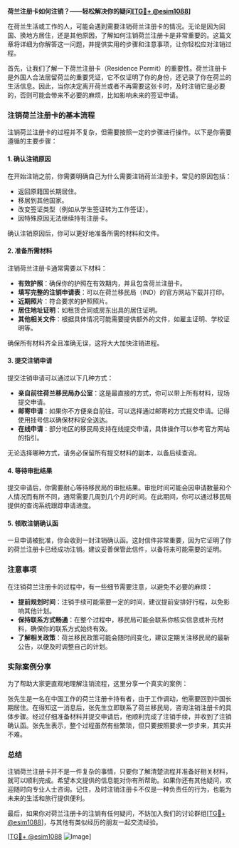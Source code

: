 **荷兰注册卡如何注销？——轻松解决你的疑问[[TG💪+ @esim1088](https://t.me/s/esim1088)]**

在荷兰生活或工作的人，可能会遇到需要注销荷兰注册卡的情况。无论是因为回国、换地方居住，还是其他原因，了解如何注销荷兰注册卡是非常重要的。这篇文章将详细为你解答这一问题，并提供实用的步骤和注意事项，让你轻松应对注销过程。

首先，让我们了解一下荷兰注册卡（Residence Permit）的重要性。荷兰注册卡是外国人合法居留荷兰的重要凭证，它不仅证明了你的身份，还记录了你在荷兰的生活信息。因此，当你决定离开荷兰或者不再需要这张卡时，及时注销它是必要的，否则可能会带来不必要的麻烦，比如影响未来的签证申请。

### 注销荷兰注册卡的基本流程

注销荷兰注册卡的过程并不复杂，但需要按照一定的步骤进行操作。以下是你需要遵循的主要步骤：

#### 1. 确认注销原因
在开始注销之前，你需要明确自己为什么需要注销荷兰注册卡。常见的原因包括：
- 返回原籍国长期居住。
- 移居到其他国家。
- 改变签证类型（例如从学生签证转为工作签证）。
- 因特殊原因无法继续持有注册卡。

确认注销原因后，你可以更好地准备所需的材料和文件。

#### 2. 准备所需材料
注销荷兰注册卡通常需要以下材料：
- **有效护照**：确保你的护照在有效期内，并且包含荷兰注册卡。
- **填写完整的注销申请表**：可以在荷兰移民局（IND）的官方网站下载并打印。
- **近期照片**：符合要求的护照照片。
- **居住地址证明**：如租赁合同或房东出具的居住证明。
- **其他相关文件**：根据具体情况可能需要提供额外的文件，如雇主证明、学校证明等。

确保所有材料齐全且准确无误，这将大大加快注销进程。

#### 3. 提交注销申请
提交注销申请可以通过以下几种方式：
- **亲自前往荷兰移民局办公室**：这是最直接的方式，你可以带上所有材料，现场提交申请。
- **邮寄申请**：如果你不方便亲自前往，可以选择通过邮寄的方式提交申请。记得使用挂号信以确保材料安全送达。
- **在线申请**：部分地区的移民局支持在线提交申请，具体操作可以参考官方网站的指引。

无论选择哪种方式，请务必保留所有提交材料的副本，以备后续查询。

#### 4. 等待审批结果
提交申请后，你需要耐心等待移民局的审批结果。审批时间可能会因申请数量和个人情况而有所不同，通常需要几周到几个月的时间。在此期间，你可以通过移民局提供的查询系统跟踪申请进度。

#### 5. 领取注销确认函
一旦申请被批准，你会收到一封注销确认函。这封信件非常重要，因为它证明了你的荷兰注册卡已经成功注销。建议妥善保管此信件，以备将来可能需要的证明。

### 注意事项

在注销荷兰注册卡的过程中，有一些细节需要注意，以避免不必要的麻烦：

- **提前规划时间**：注销手续可能需要一定的时间，建议提前安排好行程，以免影响其他计划。
- **保持联系方式畅通**：在整个过程中，移民局可能会联系你核实信息或补充材料，确保你的联系方式始终有效。
- **了解相关政策**：荷兰移民政策可能会随时间变化，建议定期关注移民局的最新公告，以便及时调整自己的计划。

### 实际案例分享

为了帮助大家更直观地理解注销流程，这里分享一个真实的案例：

张先生是一名在中国工作的荷兰注册卡持有者，由于工作调动，他需要回到中国长期居住。在得知这一消息后，张先生立即联系了荷兰移民局，咨询注销注册卡的具体步骤。经过仔细准备材料并提交申请后，他顺利完成了注销手续，并收到了注销确认函。张先生表示，整个过程虽然有些繁琐，但只要按照要求一步步来，其实并不难。

### 总结

注销荷兰注册卡并不是一件复杂的事情，只要你了解清楚流程并准备好相关材料，就可以顺利完成。希望本文提供的信息能对你有所帮助。如果你还有其他疑问，欢迎随时向专业人士咨询。记住，及时注销注册卡不仅是一种负责任的行为，也能为未来的生活和旅行提供便利。

最后，如果你对荷兰注册卡的注销有任何疑问，不妨加入我们的讨论群组[[TG💪+ @esim1088](https://t.me/s/esim1088)]，与其他有类似经历的朋友一起交流经验。

[[TG💪+ @esim1088](https://t.me/s/esim1088) ![Image](https://i.postimg.cc/4NQfJmqS/Snipaste-2025-05-13-00-14-12.png)]